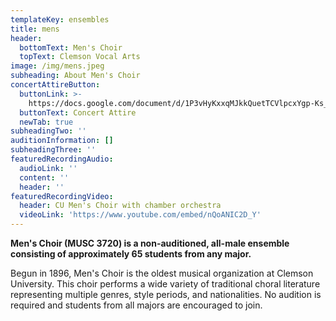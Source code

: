 ```yaml
---
templateKey: ensembles
title: mens
header:
  bottomText: Men's Choir
  topText: Clemson Vocal Arts
image: /img/mens.jpeg
subheading: About Men's Choir
concertAttireButton:
  buttonLink: >-
    https://docs.google.com/document/d/1P3vHyKxxqMJkkQuetTCVlpcxYgp-Ks_etet6Tp9alBU/edit?usp=sharing
  buttonText: Concert Attire
  newTab: true
subheadingTwo: ''
auditionInformation: []
subheadingThree: ''
featuredRecordingAudio:
  audioLink: ''
  content: ''
  header: ''
featuredRecordingVideo:
  header: CU Men's Choir with chamber orchestra
  videoLink: 'https://www.youtube.com/embed/nQoANIC2D_Y'
---
```

**Men's Choir (MUSC 3720) is a non-auditioned, all-male ensemble consisting of approximately 65 students from any major.**

Begun in 1896, Men's Choir is the oldest musical organization at Clemson University. This choir performs a wide variety of traditional choral literature representing multiple genres, style periods, and nationalities. No audition is required and students from all majors are encouraged to join.
